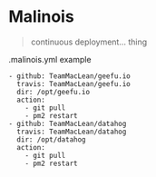 # Malinois
> continuous deployment... thing


.malinois.yml example
```
- github: TeamMacLean/geefu.io
  travis: TeamMacLean/geefu.io
  dir: /opt/geefu.io
  action:
    - git pull
    - pm2 restart
- github: TeamMacLean/datahog
  travis: TeamMacLean/datahog
  dir: /opt/datahog
  action:
    - git pull
    - pm2 restart
```